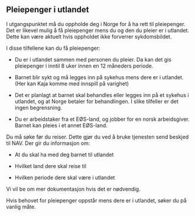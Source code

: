 ## Pleiepenger i utlandet

I utgangspunktet må du oppholde deg i Norge for å ha rett til pleiepenger. Det er likevel mulig å få pleiepenger mens du og den du pleier er i utlandet. Dette kan være aktuelt hvis oppholdet ikke forverrer sykdomsbildet.

I disse tilfellene kan du få pleiepenger:

- Du er i utlandet sammen med personen du pleier. Da kan det gis pleiepenger i inntil 8 uker innen en 12 måneders periode.

- Barnet blir sykt og må legges inn på sykehus mens dere er i utlandet. (Her kan Kaja komme med innspill på varighet)

- Det er planlagt at barnet skal behandles eller legges inn på et sykehus i utlandet, og at Norge betaler for behandlingen. I slike tilfeller er det ingen begrensning.

- Du er arbeidstaker fra et EØS-land, og jobber for en norsk arbeidsgiver. Barnet kan pleies i et annet EØS-land.

Du må søke før du reiser. Dette gjør du ved å bruke tjenesten send beskjed til NAV. Der gir du informasjon om:

- At du skal ha med deg barnet til utlandet

- Hvilket land dere skal reise til

- Hvilken periode dere skal være i utlandet

Vi vil be om mer dokumentasjon hvis det er nødvendig.

Hvis behovet for pleiepenger oppstår mens dere er i utlandet, søker du på vanlig måte.
